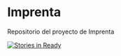 # Imprenta
Repositorio del proyecto de Imprenta

[![Stories in Ready](https://badge.waffle.io/ivaang94/Imprenta.png?label=ready&title=Ready)](http://waffle.io/ivaang94/Imprenta)

